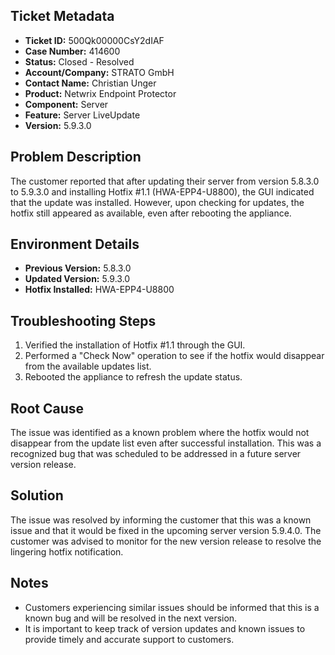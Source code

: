 ## Ticket Metadata
- **Ticket ID:** 500Qk00000CsY2dIAF
- **Case Number:** 414600
- **Status:** Closed - Resolved
- **Account/Company:** STRATO GmbH
- **Contact Name:** Christian Unger
- **Product:** Netwrix Endpoint Protector
- **Component:** Server
- **Feature:** Server LiveUpdate
- **Version:** 5.9.3.0

## Problem Description
The customer reported that after updating their server from version 5.8.3.0 to 5.9.3.0 and installing Hotfix #1.1 (HWA-EPP4-U8800), the GUI indicated that the update was installed. However, upon checking for updates, the hotfix still appeared as available, even after rebooting the appliance.

## Environment Details
- **Previous Version:** 5.8.3.0
- **Updated Version:** 5.9.3.0
- **Hotfix Installed:** HWA-EPP4-U8800

## Troubleshooting Steps
1. Verified the installation of Hotfix #1.1 through the GUI.
2. Performed a "Check Now" operation to see if the hotfix would disappear from the available updates list.
3. Rebooted the appliance to refresh the update status.

## Root Cause
The issue was identified as a known problem where the hotfix would not disappear from the update list even after successful installation. This was a recognized bug that was scheduled to be addressed in a future server version release.

## Solution
The issue was resolved by informing the customer that this was a known issue and that it would be fixed in the upcoming server version 5.9.4.0. The customer was advised to monitor for the new version release to resolve the lingering hotfix notification.

## Notes
- Customers experiencing similar issues should be informed that this is a known bug and will be resolved in the next version.
- It is important to keep track of version updates and known issues to provide timely and accurate support to customers.